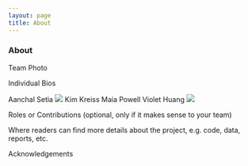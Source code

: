 ```yaml
---
layout: page
title: About
---
```


### About

Team Photo

Individual Bios

Aanchal Setia
<img src="{{site.url }}{{site.baseurl }}/assets/img/Screen Shot 2023-07-11 at 3.03.54 PM.png">
Kim Kreiss
Maia Powell
Violet Huang
<img src="{{site.url }}{{site.baseurl }}/assets/img/Screen Shot 2023-06-13 at 6.51.35 PM.png">


Roles or Contributions (optional, only if it makes sense to your team)

Where readers can find more details about the project, e.g. code, data, reports, etc.

Acknowledgements

